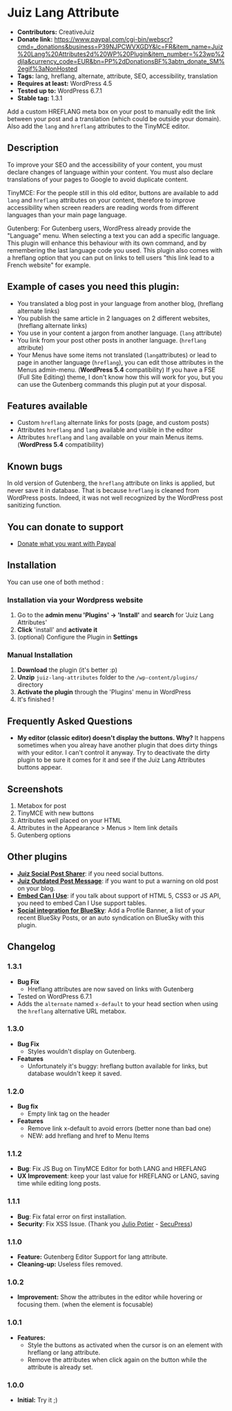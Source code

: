 ﻿# Juiz Lang Attribute

* **Contributors:** CreativeJuiz
* **Donate link:** https://www.paypal.com/cgi-bin/webscr?cmd=_donations&business=P39NJPCWVXGDY&lc=FR&item_name=Juiz%20Lang%20Attributes2d%20WP%20Plugin&item_number=%23wp%2djla&currency_code=EUR&bn=PP%2dDonationsBF%3abtn_donate_SM%2egif%3aNonHosted
* **Tags:** lang, hreflang, alternate, attribute, SEO, accessibility, translation
* **Requires at least:** WordPress 4.5
* **Tested up to:** WordPress 6.7.1
* **Stable tag:** 1.3.1

Add a custom HREFLANG meta box on your post to manually edit the link between your post and a translation (which could be outside your domain). Also add the `lang` and `hreflang` attributes to the TinyMCE editor.

## Description

To improve your SEO and the accessibility of your content, you must declare changes of language within your content.
You must also declare translations of your pages to Google to avoid duplicate content.

TinyMCE: For the people still in this old editor, buttons are available to add `lang` and `hreflang` attributes on your content, therefore to improve accessibility when screen readers are reading words from different languages than your main page language.

Gutenberg: For Gutenberg users, WordPress already provide the "Language" menu. When selecting a text you can add a specific language. This plugin will enhance this behaviour with its own command, and by remembering the last language code you used.
This plugin also comes with a hreflang option that you can put on links to tell users "this link lead to a French website" for example.

## Example of cases you need this plugin:

* You translated a blog post in your language from another blog, (hreflang alternate links)
* You publish the same article in 2 languages on 2 different websites, (hreflang alternate links)
* You use in your content a jargon from another language. (`lang` attribute)
* You link from your post other posts in another language. (`hreflang` attribute)
* Your Menus have some items not translated (`lang`attributes) or lead to page in another language (`hreflang`), you can edit those attributes in the Menus admin-menu. (**WordPress 5.4** compatibility) If you have a FSE (Full Site Editing) theme, I don't know how this will work for you, but you can use the Gutenberg commands this plugin put at your disposal.

## Features available
* Custom `hreflang` alternate links for posts (page, and custom posts)
* Attributes `hreflang` and `lang` available and visible in the editor
* Attributes `hreflang` and `lang` available on your main Menus items. (**WordPress 5.4** compatibility)

## Known bugs

In old version of Gutenberg, the `hreflang` attribute on links is applied, but never save it in database. That is because `hreflang` is cleaned from WordPress posts. Indeed, it was not well recognized by the WordPress post sanitizing function.


## You can donate to support

* [Donate what you want with Paypal](https://www.paypal.com/cgi-bin/webscr?cmd=_donations&business=P39NJPCWVXGDY&lc=FR&item_name=Juiz%20Lang%20Attributes2d%20WP%20Plugin&item_number=%23wp%2djla&currency_code=EUR&bn=PP%2dDonationsBF%3abtn_donate_SM%2egif%3aNonHosted)


## Installation

You can use one of both method :

### Installation via your Wordpress website

1. Go to the **admin menu 'Plugins' -> 'Install'** and **search** for 'Juiz Lang Attributes'
1. **Click** 'install' and **activate it**
1. (optional) Configure the Plugin in **Settings**

### Manual Installation

1. **Download** the plugin (it's better :p)
1. **Unzip** `juiz-lang-attributes` folder to the `/wp-content/plugins/` directory
1. **Activate the plugin** through the 'Plugins' menu in WordPress
1. It's finished !


## Frequently Asked Questions

* **My editor (classic editor) doesn't display the buttons. Why?**
It happens sometimes when you alreay have another plugin that does dirty things with your editor. I can't control it anyway. Try to deactivate the dirty plugin to be sure it comes for it and see if the Juiz Lang Attributes buttons appear.

## Screenshots

1. Metabox for post
2. TinyMCE with new buttons
3. Attributes well placed on your HTML
4. Attributes in the Appearance > Menus > Item link details
5. Gutenberg options

## Other plugins

* **<a href="http://wordpress.org/plugins/juiz-social-post-sharer/">Juiz Social Post Sharer</a>**: if you need social buttons.
* **<a href="https://fr.wordpress.org/plugins/juiz-outdated-post-message/">Juiz Outdated Post Message</a>**: if you want to put a warning on old post on your blog.
* **<a href="https://wordpress.org/plugins/embed-can-i-use/">Embed Can I Use</a>**: if you talk about support of HTML 5, CSS3 or JS API, you need to embed Can I Use support tables.
* **<a href="https://wordpress.org/plugins/social-integration-for-bluesky/">Social integration for BlueSky</a>**: Add a Profile Banner, a list of your recent BlueSky Posts, or an auto syndication on BlueSky with this plugin.


## Changelog

### 1.3.1
* **Bug Fix**
  * Hreflang attributes are now saved on links with Gutenberg
* Tested on WordPress 6.7.1
* Adds the `alternate` named `x-default` to your head section when using the `hreflang` alternative URL metabox.

### 1.3.0
* **Bug Fix**
  * Styles wouldn't display on Gutenberg.
* **Features**
  * Unfortunately it's buggy: hreflang button available for links, but database wouldn't keep it saved.

### 1.2.0
* **Bug fix**
  * Empty link tag on the header
* **Features**
  * Remove link x-default to avoid errors (better none than bad one)
  * NEW: add hreflang and href to Menu Items

### 1.1.2
* **Bug**: Fix JS Bug on TinyMCE Editor for both LANG and HREFLANG
* **UX Improvement**: keep your last value for HREFLANG or LANG, saving time while editing long posts.

### 1.1.1
* **Bug**: Fix fatal error on first installation.
* **Security**: Fix XSS Issue. (Thank you [Julio Potier](https://boiteaweb.fr/) - [SecuPress](https://secupress.me))

### 1.1.0
* **Feature:** Gutenberg Editor Support for lang attribute.
* **Cleaning-up:** Useless files removed.

### 1.0.2
* **Improvement:** Show the attributes in the editor while hovering or focusing them. (when the element is focusable)

### 1.0.1
* **Features:**
  * Style the buttons as activated when the cursor is on an element with hreflang or lang attribute.
  * Remove the attributes when click again on the button while the attribute is already set.

### 1.0.0
* **Initial:** Try it ;)
